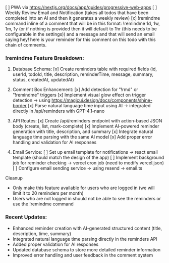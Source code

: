 [ ] PWA via https://nextjs.org/docs/app/guides/progressive-web-apps
[ ] Weekly Review Email and Notification (takes all todos that have been completed into an AI and then it generates a weekly review)
[x] !remindme command inline of a comment that will be in this format: !remindme 1d, 1w, 1m, 1y (or if nothing is provided then it will default to 1hr (this needs to be configurable in the settings)) and a message and that will send an email saying hey! here is your reminder for this comment on this todo with this chain of comments.

### !remindme Feature Breakdown:

1. Database Schema:
   [x] Create reminders table with required fields (id, userId, todoId, title, description, reminderTime, message, summary, status, createdAt, updatedAt)

2. Comment Box Enhancement:
   [x] Add detection for "!rmd" or "!remindme" triggers
   [x] Implement visual glow effect on trigger detection -> using https://magicui.design/docs/components/shine-border
   [x] Parse natural language time input using AI -> integrated directly in /api/reminders with GPT-4.1-nano

3. API Routes:
   [x] Create /api/reminders endpoint with action-based JSON body (create, list, mark-complete)
   [x] Implement AI-powered reminder generation with title, description, and summary
   [x] Integrate natural language time parsing with the same AI model
   [x] Add proper error handling and validation for AI responses

4. Email Service:
   [ ] Set up email template for notifications -> react email template (should match the design of the app)
   [ ] Implement background job for reminder checking -> vercel cron job (need to modify vercel.json)
   [ ] Configure email sending service -> using resend -> email.ts


Cleanup

- Only make this feature available for users who are logged in (we will limit it to 20 reminders per month)
- Users who are not logged in should not be able to see the reminders or use the !remindme command
### Recent Updates:
- Enhanced reminder creation with AI-generated structured content (title, description, time, summary)
- Integrated natural language time parsing directly in the reminders API
- Added proper validation for AI responses
- Updated database schema to store more detailed reminder information
- Improved error handling and user feedback in the comment system
 